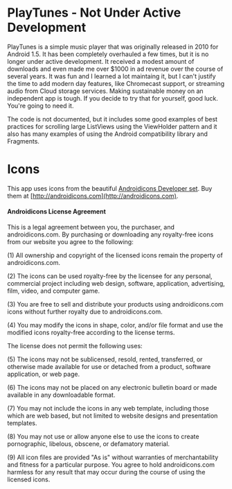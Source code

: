 # PlayTunes - Not Under Active Development

PlayTunes is a simple music player that was originally released in 2010 for Android 1.5. It has been completely overhauled a few times, but it is no longer under active development. It received a modest amount of downloads and even made me over $1000 in ad revenue over the course of several years. It was fun and I learned a lot maintaing it, but I can't justify the time to add modern day features, like Chromecast support, or streaming audio from Cloud storage services. Making sustainable money on an independent app is tough. If you decide to try that for yourself, good luck. You're going to need it.

The code is not documented, but it includes some good examples of best practices for scrolling large ListViews using the ViewHolder pattern and it also has many examples of using the Android compatibility library and Fragments. 

# Icons

This app uses icons from the beautiful [Androidicons Developer set](http://androidicons.com). Buy them at [http://androidicons.com](http://androidicons.com). 

#### Androidicons License Agreement

This is a legal agreement between you, the purchaser, and androidicons.com. By purchasing or downloading any royalty-free icons from our website you agree to the following: 

(1) All ownership and copyright of the licensed icons remain the property of androidicons.com. 

(2) The icons can be used royalty-free by the licensee for any personal, commercial project including web design, software, application, advertising, film, video, and computer game.

(3) You are free to sell and distribute your products using androidicons.com icons without further royalty due to androidicons.com. 

(4) You may modify the icons in shape, color, and/or file format and use the modified icons royalty-free according to the license terms. 

The license does not permit the following uses:

(5) The icons may not be sublicensed, resold, rented, transferred, or otherwise made available for use or detached from a product, software application, or web page. 

(6) The icons may not be placed on any electronic bulletin board or made available in any downloadable format. 

(7) You may not include the icons in any web template, including those which are web based, but not limited to website designs and presentation templates. 

(8) You may not use or allow anyone else to use the icons to create pornographic, libelous, obscene, or defamatory material. 

(9) All icon files are provided "As is" without warranties of merchantability and fitness for a particular purpose. You agree to hold androidicons.com harmless for any result that may occur during the course of using the licensed icons. 
